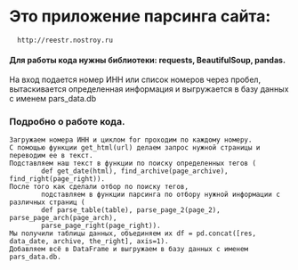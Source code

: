 # Это приложение парсинга сайта: 
      http://reestr.nostroy.ru

#### Для работы кода нужны библиотеки: requests, BeautifulSoup, pandas.

На вход подается номер ИНН или список номеров через пробел, вытаскивается определенная информация и выгружается в базу данных с именем pars_data.db




### Подробно о работе кода.
    Загружаем номера ИНН и циклом for проходим по каждому номеру.
    С помощью функции get_html(url) делаем запрос нужной страницы и переводим ее в текст. 
    Подставляем наш текст в функции по поиску определенных тегов (
            def get_date(html), find_archive(page_archive), find_right(page_right)). 
    После того как сделали отбор по поиску тегов, 
            подставляем в функции парсинга по отбору нужной информации с различных страниц (
            def parse_table(table), parse_page_2(page_2), parse_page_arch(page_arch),
            parse_page_right(page_right)). 
    Мы получили таблицы данных, объединяем их df = pd.concat([res, data_date, archive, the_right], axis=1). 
    Добавляем всё в DataFrame и выгружаем в базу данных с именем pars_data.db.